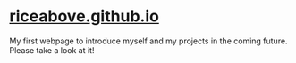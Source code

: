 # [riceabove.github.io](riceabove.github.io)
My first webpage to introduce myself and my projects in the coming future. Please take a look at it!
